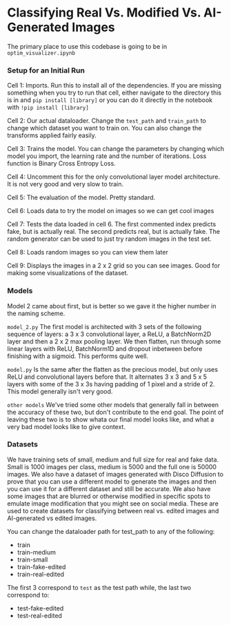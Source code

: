 # Classifying Real Vs. Modified Vs. AI-Generated Images

The primary place to use this codebase is going to be in ```optim_visualizer.ipynb```

### Setup for an Initial Run

Cell 1: Imports. Run this to install all of the dependencies. If you are missing something when you try to run that cell, either navigate to the directory this is in and ```pip install [library]``` or you can do it directly in the notebook with ```!pip install [library]```

Cell 2: Our actual dataloader. Change the ```test_path``` and ```train_path``` to change which dataset you want to train on. You can also change the transforms applied fairly easily.

Cell 3: Trains the model. You can change the parameters by changing which model you import, the learning rate and the number of iterations. Loss function is Binary Cross Entropy Loss.

Cell 4: Uncomment this for the only convolutional layer model architecture. It is not very good and very slow to train.

Cell 5: The evaluation of the model. Pretty standard.

Cell 6: Loads data to try the model on images so we can get cool images

Cell 7: Tests the data loaded in cell 6. The first commented index predicts fake, but is actually real. The second predicts real, but is actually fake. The random generator can be used to just try random images in the test set.

Cell 8: Loads random images so you can view them later

Cell 9: Displays the images in a 2 x 2 grid so you can see images. Good for making some visualizations of the dataset.

### Models
Model 2 came about first, but is better so we gave it the higher number in the naming scheme.

```model_2.py```
The first model is architected with 3 sets of the following sequence of layers: a 3 x 3 convolutional layer, a ReLU, a BatchNorm2D layer and then a 2 x 2 max pooling layer. We then flatten, run through some linear layers with ReLU, BatchNorm1D and dropout inbetween before finishing with a sigmoid. This performs quite well.

```model.py```
Is the same after the flatten as the precious model, but only uses ReLU and convolutional layers before that. It alternates 3 x 3 and 5 x 5 layers with some of the 3 x 3s having padding of 1 pixel and a stride of 2. This model generally isn't very good.

```other models```
We've tried some other models that generally fall in between the accuracy of these two, but don't contribute to the end goal. The point of leaving these two is to show whata our final model looks like, and what a very bad model looks like to give context.

### Datasets

We have training sets of small, medium and full size for real and fake data. Small is 1000 images per class, medium is 5000 and the full one is 50000 images. We also have a dataset of images generated with Disco Diffusion to prove that you can use a different model to generate the images and then you can use it for a different dataset and still be accurate. We also have some images that are blurred or otherwise modified in specific spots to emulate image modification that you might see on social media. These are used to create datasets for classifying between real vs. edited images and AI-generated vs edited images.

You can change the dataloader path for test_path to any of the following:
- train
- train-medium
- train-small
- train-fake-edited
- train-real-edited

The first 3 correspond to ```test``` as the test path while, the last two correspond to:
- test-fake-edited
- test-real-edited

